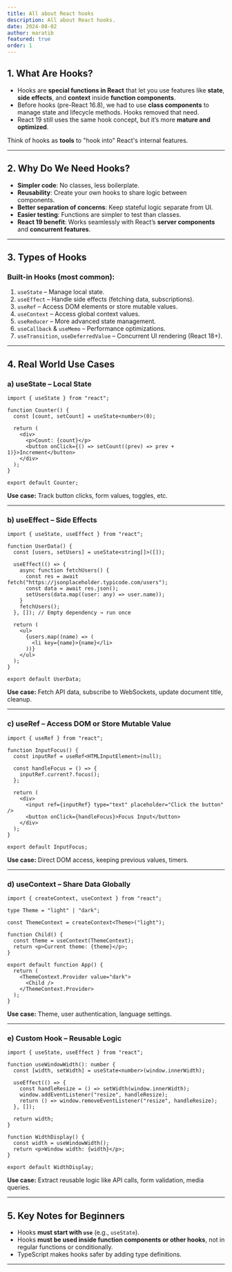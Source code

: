 ```yaml
---
title: All about React hooks
description: All about React hooks.
date: 2024-08-02
author: maratib
featured: true
order: 1
---
```


## 1. What Are Hooks?

- Hooks are **special functions in React** that let you use features like **state**, **side effects**, and **context** inside **function components**.
- Before hooks (pre-React 16.8), we had to use **class components** to manage state and lifecycle methods. Hooks removed that need.
- React 19 still uses the same hook concept, but it’s more **mature and optimized**.

Think of hooks as **tools** to "hook into" React's internal features.

---

## 2. Why Do We Need Hooks?

- **Simpler code**: No classes, less boilerplate.
- **Reusability**: Create your own hooks to share logic between components.
- **Better separation of concerns**: Keep stateful logic separate from UI.
- **Easier testing**: Functions are simpler to test than classes.
- **React 19 benefit**: Works seamlessly with React’s **server components** and **concurrent features**.

---

## 3. Types of Hooks

### Built-in Hooks (most common):

1. `useState` – Manage local state.
2. `useEffect` – Handle side effects (fetching data, subscriptions).
3. `useRef` – Access DOM elements or store mutable values.
4. `useContext` – Access global context values.
5. `useReducer` – More advanced state management.
6. `useCallback` & `useMemo` – Performance optimizations.
7. `useTransition`, `useDeferredValue` – Concurrent UI rendering (React 18+).

---

## 4. Real World Use Cases

### a) useState – Local State

```tsx
import { useState } from "react";

function Counter() {
  const [count, setCount] = useState<number>(0);

  return (
    <div>
      <p>Count: {count}</p>
      <button onClick={() => setCount((prev) => prev + 1)}>Increment</button>
    </div>
  );
}

export default Counter;
```

**Use case:** Track button clicks, form values, toggles, etc.

---

### b) useEffect – Side Effects

```tsx
import { useState, useEffect } from "react";

function UserData() {
  const [users, setUsers] = useState<string[]>([]);

  useEffect(() => {
    async function fetchUsers() {
      const res = await fetch("https://jsonplaceholder.typicode.com/users");
      const data = await res.json();
      setUsers(data.map((user: any) => user.name));
    }
    fetchUsers();
  }, []); // Empty dependency → run once

  return (
    <ul>
      {users.map((name) => (
        <li key={name}>{name}</li>
      ))}
    </ul>
  );
}

export default UserData;
```

**Use case:** Fetch API data, subscribe to WebSockets, update document title, cleanup.

---

### c) useRef – Access DOM or Store Mutable Value

```tsx
import { useRef } from "react";

function InputFocus() {
  const inputRef = useRef<HTMLInputElement>(null);

  const handleFocus = () => {
    inputRef.current?.focus();
  };

  return (
    <div>
      <input ref={inputRef} type="text" placeholder="Click the button" />
      <button onClick={handleFocus}>Focus Input</button>
    </div>
  );
}

export default InputFocus;
```

**Use case:** Direct DOM access, keeping previous values, timers.

---

### d) useContext – Share Data Globally

```tsx
import { createContext, useContext } from "react";

type Theme = "light" | "dark";

const ThemeContext = createContext<Theme>("light");

function Child() {
  const theme = useContext(ThemeContext);
  return <p>Current theme: {theme}</p>;
}

export default function App() {
  return (
    <ThemeContext.Provider value="dark">
      <Child />
    </ThemeContext.Provider>
  );
}
```

**Use case:** Theme, user authentication, language settings.

---

### e) Custom Hook – Reusable Logic

```tsx
import { useState, useEffect } from "react";

function useWindowWidth(): number {
  const [width, setWidth] = useState<number>(window.innerWidth);

  useEffect(() => {
    const handleResize = () => setWidth(window.innerWidth);
    window.addEventListener("resize", handleResize);
    return () => window.removeEventListener("resize", handleResize);
  }, []);

  return width;
}

function WidthDisplay() {
  const width = useWindowWidth();
  return <p>Window width: {width}</p>;
}

export default WidthDisplay;
```

**Use case:** Extract reusable logic like API calls, form validation, media queries.

---

## 5. Key Notes for Beginners

- Hooks **must start with `use`** (e.g., `useState`).
- Hooks **must be used inside function components or other hooks**, not in regular functions or conditionally.
- TypeScript makes hooks safer by adding type definitions.

---
